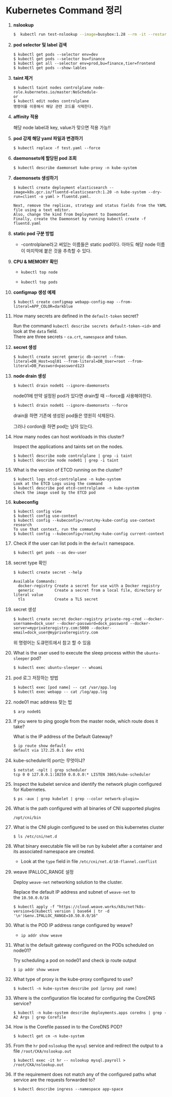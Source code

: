 # Kubernetes Command 정리

1. **nslookup**
   
   ```sh
   $  kubectl run test-nslookup --image=busybox:1.28 --rm -it --restart=Never -- nslookup nginx-resolver-service
   ```

2. **pod selector 및 label 검색**
   
   ```shell
   $ kubectl get pods --selector env=dev
   $ kubectl get pods --selector bu=finance
   $ kubectl get all --selector env=prod,bu=finance,tier=frontend
   $ kubectl get pods --show-lables
   ```

3. **taint 제거**
   
   ```shell
   $ kubectl taint nodes controlplane node-role.kubernetes.io/master:NoSchedule-
   or
   $ kubectl edit nodes controlplane
   명령어를 이용해서 해당 관련 코드를 삭제한다.
   ```

4. **affinity 적용**
   
   해당 node label과 key, value가 맞으면 적용 가능!!

5. **pod 강제 해당 yaml 파일과 변경하기**
   
   ```shell
   $ kubectl replace -f test.yaml --force
   ```

6. **daemonsets에 할당된 pod 조회**
   
   ```shell
   $ kubectl describe daemonset kube-proxy -n kube-system
   ```

7. **daemonsets 생성하기**
   
   ```shell
   $ kubectl create deployment elasticsearch --image=k8s.gcr.io/fluentd-elasticsearch:1.20 -n kube-system --dry-run=client -o yaml > fluentd.yaml. 
   
   Next, remove the replicas, strategy and status fields from the YAML file using a text editor.
   Also, change the kind from Deployment to DaemonSet.
   Finally, create the Daemonset by running kubectl create -f fluentd.yaml
   ```

8. **static pod 구분 방법**
   
   - -controlplane라고 써있는 이름들은 static pod이다. 아마도 해당 node 이름이 마지막에 붙은 것을 추측할 수 있다.

9. **CPU & MEMORY 확인**
   
   - `kubectl top node`
   
   - `kubectl top pods`

10. **configmap 생성 예제**
    
    ```shell
    $ kubectl create configmap webapp-config-map --from-literal=APP_COLOR=darkblue
    ```

11. How many secrets are defined in the `default-token` secret?
    
    Run the command `kubectl describe secrets default-token-<id>` and look at the `data` field.  
    There are three secrets - `ca.crt`, `namespace` and `token`.

12. **secret 생성**
    
    ```shell
    $ kubectl create secret generic db-secret --from-literal=DB_Host=sql01 --from-literal=DB_User=root --from-literal=DB_Password=password123
    ```

13. **node drain 생성**
    
    ```shell
    $ kubectl drain node01 --ignore-daemonsets
    ```
    
    node01에 만약 설정된 pod가 있다면 drain할 때 --force를 사용해야한다.
    
    ```shell
    $ kubectl drain node01 --ignore-daemonsets --force
    ```
    
    drain을 하면 기존에 생성된 pod들은 영원히 삭제된다.
    
    그러나 cordon을 하면 pod는 남아 있는다.

14. How many nodes can host workloads in this cluster?
    
    Inspect the applications and taints set on the nodes.
    
    ```shell
    $ kubectl describe node controlplane | grep -i taint
    $ kubectl describe node node01 | grep -i taint
    ```

15. What is the version of ETCD running on the cluster?
    
    ```shell
    $ kubectl logs etcd-controlplane -n kube-system
    Look at the ETCD Logs using the command
    $ kubectl describe pod etcd-controlplane -n kube-system
    check the image used by the ETCD pod
    ```

16. **kubeconfig**
    
    ```shell
    $ kubectl config view
    $ kubectl config use-context
    $ kubectl config --kubeconfig=/root/my-kube-config use-context research
    To use that context, run the command
    $ kubectl config --kubeconfig=/root/my-kube-config current-context
    ```

17. Check if the user can list pods in the `default` namespace.
    
    ```shell
    $ kubectl get pods --as dev-user
    ```

18. secret type 확인
    
    ```shell
    $ kubectl create secret --help 
    
    Available Commands:
      docker-registry Create a secret for use with a Docker registry
      generic         Create a secret from a local file, directory or literal value
      tls             Create a TLS secret
    ```

19. secret 생성
    
    ```shell
    $ kubectl create secret docker-registry private-reg-cred --docker-username=dock_user --docker-password=dock_password --docker-server=myprivateregistry.com:5000 --docker-email=dock_user@myprivateregistry.com
    ```
    
    위 명령어는 도큐먼트에서 참고 할 수 있음

20. What is the user used to execute the sleep process within the `ubuntu-sleeper` pod?
    
    ```shell
    $ kubectl exec ubuntu-sleeper -- whoami
    ```

21. pod 로그 저장하는 방법
    
    ```shell
    $ kubectl exec [pod name] -- cat /var/app.log
    $ kubectl exec webapp -- cat /log/app.log
    ```

22. node01 mac address 찾는 법
    
    ```shell
    $ arp node01
    ```

23. If you were to ping google from the master node, which route does it take?
    
    What is the IP address of the Default Gateway?
    
    ```shell
    $ ip route show default
    default via 172.25.0.1 dev eth1
    ```

24. kube-scheduler의 port는 무엇이냐?
    
    ```shell
    $ netstat -nplt | grep scheduler
    tcp 0 0 127.0.0.1:10259 0.0.0.0:* LISTEN 3865/kube-scheduler
    ```

25. Inspect the kubelet service and identify the network plugin configured for Kubernetes.
    
    ```shell
    $ ps -aux | grep kubelet | grep --color network-plugin=
    ```

26. What is the path configured with all binaries of CNI supported plugins
    
    ```shell
    /opt/cni/bin
    ```

27. What is the CNI plugin configured to be used on this kubernetes cluster
    
    ```shell
    $ ls /etc/cni/net.d
    ```

28. What binary executable file will be run by kubelet after a container and its associated namespace are created.
    
    - Look at the `type` field in file `/etc/cni/net.d/10-flannel.conflist`

29. weave IPALLOC_RANGE 설정 
    
    Deploy `weave-net` networking solution to the cluster.
    
    Replace the default IP address and subnet of `weave-net` to the `10.50.0.0/16`
    
    ```shell
    $ kubectl apply -f "https://cloud.weave.works/k8s/net?k8s-version=$(kubectl version | base64 | tr -d '\n')&env.IPALLOC_RANGE=10.50.0.0/16"
    ```

30. What is the POD IP address range configured by weave?
    
    - `ip addr show weave`

31. What is the default gateway configured on the PODs scheduled on node01?
    
    Try scheduling a pod on node01 and check ip route output
    
    ```shell
    $ ip addr show weave
    ```

32. What type of proxy is the kube-proxy configured to use?
    
    ```shell
    $ kubectl -n kube-system describe pod [proxy pod name]
    ```

33. Where is the configuration file located for configuring the CoreDNS service?
    
    ```shell
    $ kubectl -n kube-system describe deployments.apps coredns | grep -A2 Args | grep Corefile
    ```

34. How is the Corefile passed in to the CoreDNS POD?
    
    ```shell
    $ kubectl get cm -n kube-system
    ```

35. From the `hr` pod `nslookup` the `mysql` service and redirect the output to a file `/root/CKA/nslookup.out`
    
    ```shell
    $ kubectl exec -it hr -- nslookup mysql.payroll > /root/CKA/nslookup.out 
    ```

36. If the requirement does not match any of the configured paths what service are the requests forwarded to?
    
    ```shell
    $ kubectl describe ingress --namespace app-space
    
    ```